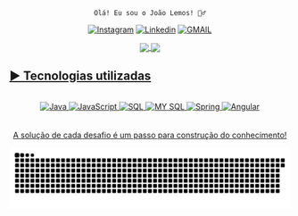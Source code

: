 
<div align = "center">
    
    Olá! Eu sou o João Lemos! 🙋‍♂️
[![Instagram](https://img.shields.io/badge/Instagram-E4405F?style=for-the-badge&logo=instagram&logoColor=white)](https://www.instagram.com/joaolemosof/) [![Linkedin](https://img.shields.io/badge/LinkedIn-0077B5?style=for-the-badge&logo=linkedin&logoColor=white)](https://www.linkedin.com/in/joaolemos1993/) [![GMAIL](https://img.shields.io/badge/Gmail-D14836?style=for-the-badge&logo=gmail&logoColor=white)](href="mailto:jlemosdecastro@gmail.com")

  <a href="https://github.com/JMLemos">
  <img height="150em"   align="center" src="https://github-readme-stats.vercel.app/api?username=JMLemos&show_icons=true&theme=react&include_all_commits=true&count_private=true"/>
  <img height="150em"  align="center" src="https://github-readme-stats.vercel.app/api/top-langs/?username=JMLemos&layout=compact&langs_count=7&theme=react" />

</div>



## ▶️ Tecnologias utilizadas

<div style = "display: inline_block " align="center"><br/>
    <img align = "center "alt = "Java"src="https://img.shields.io/badge/Java-ED8B00?style=for-the-badge&logo=java&logoColor=white"/> 
    <img align = "center "alt = "JavaScript"src="https://img.shields.io/badge/JavaScript-323330?style=for-the-badge&logo=javascript&logoColor=F7DF1E"/>  
    <img align = "center "alt = "SQL"src="https://img.shields.io/badge/Microsoft_SQL_Server-CC2927?style=for-the-badge&logo=microsoft-sql-server&logoColor=white"/> 
    <img align = "center "alt = "MY SQL"src="https://img.shields.io/badge/MySQL-00000F?style=for-the-badge&logo=mysql&logoColor=white"/>
    <img align = "center "alt = "Spring"src="https://img.shields.io/badge/Spring-6DB33F?style=for-the-badge&logo=spring&logoColor=white"/>
    <img align = "center "alt = "Angular"src="https://img.shields.io/badge/Angular-DD0031?style=for-the-badge&logo=angular&logoColor=white"/>  
</div><br/>
    
<div align = "center"></br>
A solução de cada desafio é um passo para construção do conhecimento! 
</div>


![Snake animation](https://github.com/JMLemos/JMLemos/blob/output/github-contribution-grid-snake.svg)

     
  
   
   

